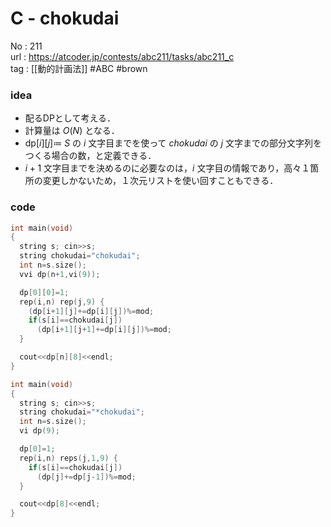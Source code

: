 # C - chokudai

No	: 211  
url	: https://atcoder.jp/contests/abc211/tasks/abc211_c  
tag	: [[動的計画法]]  #ABC #brown

### idea
- 配るDPとして考える．
- 計算量は $O(N)$ となる．
- $\text{dp}[i][j] \coloneqq$ $S$ の $i$ 文字目までを使って $chokudai$ の $j$ 文字までの部分文字列をつくる場合の数，と定義できる．
- $i+1$ 文字目までを決めるのに必要なのは，$i$ 文字目の情報であり，高々１箇所の変更しかないため，１次元リストを使い回すこともできる．

### code
```cpp
int	main(void)
{
  string s; cin>>s;
  string chokudai="chokudai";
  int n=s.size();
  vvi dp(n+1,vi(9));

  dp[0][0]=1;
  rep(i,n) rep(j,9) {
    (dp[i+1][j]+=dp[i][j])%=mod;
    if(s[i]==chokudai[j])
      (dp[i+1][j+1]+=dp[i][j])%=mod;
  }

  cout<<dp[n][8]<<endl;
}
```

```cpp
int	main(void)
{
  string s; cin>>s;
  string chokudai="*chokudai";
  int n=s.size();
  vi dp(9);

  dp[0]=1;
  rep(i,n) reps(j,1,9) {
    if(s[i]==chokudai[j])
      (dp[j]+=dp[j-1])%=mod;
  }

  cout<<dp[8]<<endl;
}
```
